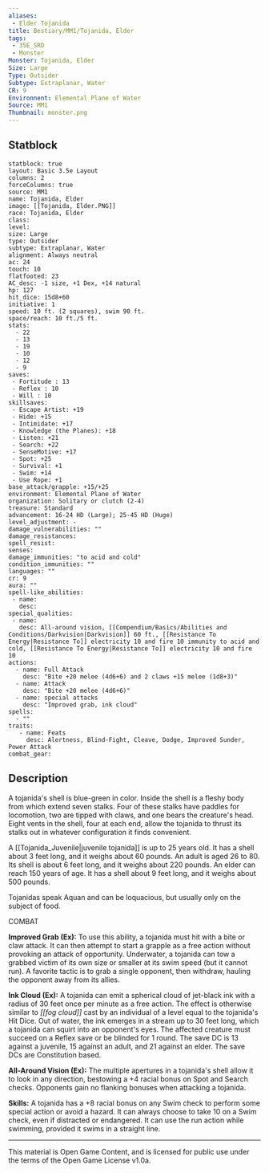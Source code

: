 ```yaml
---
aliases:
 - Elder Tojanida
title: Bestiary/MM1/Tojanida, Elder
tags: 
 - 35E_SRD
 - Monster
Monster: Tojanida, Elder
Size: Large
Type: Outsider
Subtype: Extraplanar, Water
CR: 9
Environnent: Elemental Plane of Water
Source: MM1
Thumbnail: monster.png
---
```


## Statblock

```statblock
statblock: true
layout: Basic 3.5e Layout
columns: 2
forceColumns: true
source: MM1 
name: Tojanida, Elder
image: [[Tojanida, Elder.PNG]]
race: Tojanida, Elder
class: 
level: 
size: Large
type: Outsider
subtype: Extraplanar, Water
alignment: Always neutral
ac: 24
touch: 10
flatfooted: 23
AC_desc: -1 size, +1 Dex, +14 natural
hp: 127
hit_dice: 15d8+60
initiative: 1
speed: 10 ft. (2 squares), swim 90 ft.
space/reach: 10 ft./5 ft.
stats:
  - 22
  - 13
  - 19
  - 10
  - 12
  - 9
saves:
 - Fortitude : 13
 - Reflex : 10
 - Will : 10
skillsaves:
 - Escape Artist: +19
 - Hide: +15
 - Intimidate: +17
 - Knowledge (the Planes): +18
 - Listen: +21
 - Search: +22
 - SenseMotive: +17
 - Spot: +25
 - Survival: +1
 - Swim: +14
 - Use Rope: +1
base_attack/grapple: +15/+25
environment: Elemental Plane of Water
organization: Solitary or clutch (2-4)
treasure: Standard
advancement: 16-24 HD (Large); 25-45 HD (Huge)
level_adjustment: -
damage_vulnerabilities: ""
damage_resistances: 
spell_resist: 
senses: 
damage_immunities: "to acid and cold"
condition_immunities: ""
languages: ""
cr: 9
aura: ""
spell-like_abilities:
 - name: 
   desc: 
special_qualities:
 - name:
   desc: All-around vision, [[Compendium/Basics/Abilities and Conditions/Darkvision|Darkvision]] 60 ft., [[Resistance To Energy|Resistance To]] electricity 10 and fire 10 immunity to acid and cold, [[Resistance To Energy|Resistance To]] electricity 10 and fire 10
actions:
  - name: Full Attack
    desc: "Bite +20 melee (4d6+6) and 2 claws +15 melee (1d8+3)"
  - name: Attack
    desc: "Bite +20 melee (4d6+6)"
  - name: special attacks
    desc: "Improved grab, ink cloud"
spells:
  - ""
traits:
   - name: Feats
     desc: Alertness, Blind-Fight, Cleave, Dodge, Improved Sunder, Power Attack
combat_gear:  
```

## Description



A tojanida's shell is blue-green in color. Inside the shell is a fleshy body from which extend seven stalks. Four of these stalks have paddles for locomotion, two are tipped with claws, and one bears the creature's head. Eight vents in the shell, four at each end, allow the tojanida to thrust its stalks out in whatever configuration it finds convenient.

A [[Tojanida_Juvenile|juvenile tojanida]] is up to 25 years old. It has a shell about 3 feet long, and it weighs about 60 pounds. An adult is aged 26 to 80. Its shell is about 6 feet long, and it weighs about 220 pounds. An elder can reach 150 years of age. It has a shell about 9 feet long, and it weighs about 500 pounds.

Tojanidas speak Aquan and can be loquacious, but usually only on the subject of food.

COMBAT


**Improved Grab (Ex):** To use this ability, a tojanida must hit with a bite or claw attack. It can then attempt to start a grapple as a free action without provoking an attack of opportunity. Underwater, a tojanida can tow a grabbed victim of its own size or smaller at its swim speed (but it cannot run). A favorite tactic is to grab a single opponent, then withdraw, hauling the opponent away from its allies.


**Ink Cloud (Ex):** A tojanida can emit a spherical cloud of jet-black ink with a radius of 30 feet once per minute as a free action. The effect is otherwise similar to *[[fog cloud]]* cast by an individual of a level equal to the tojanida's Hit Dice. Out of water, the ink emerges in a stream up to 30 feet long, which a tojanida can squirt into an opponent's eyes. The affected creature must succeed on a Reflex save or be blinded for 1 round. The save DC is 13 against a juvenile, 15 against an adult, and 21 against an elder. The save DCs are Constitution based.


**All-Around Vision (Ex):** The multiple apertures in a tojanida's shell allow it to look in any direction, bestowing a +4 racial bonus on Spot and Search checks. Opponents gain no flanking bonuses when attacking a tojanida.


**Skills:** A tojanida has a +8 racial bonus on any Swim check to perform some special action or avoid a hazard. It can always choose to take 10 on a Swim check, even if distracted or endangered. It can use the run action while swimming, provided it swims in a straight line.

---

This material is Open Game Content, and is licensed for public use under the terms of the Open Game License v1.0a.
